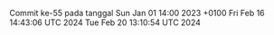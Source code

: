 Commit ke-55 pada tanggal Sun Jan 01 14:00 2023 +0100
Fri Feb 16 14:43:06 UTC 2024
Tue Feb 20 13:10:54 UTC 2024
